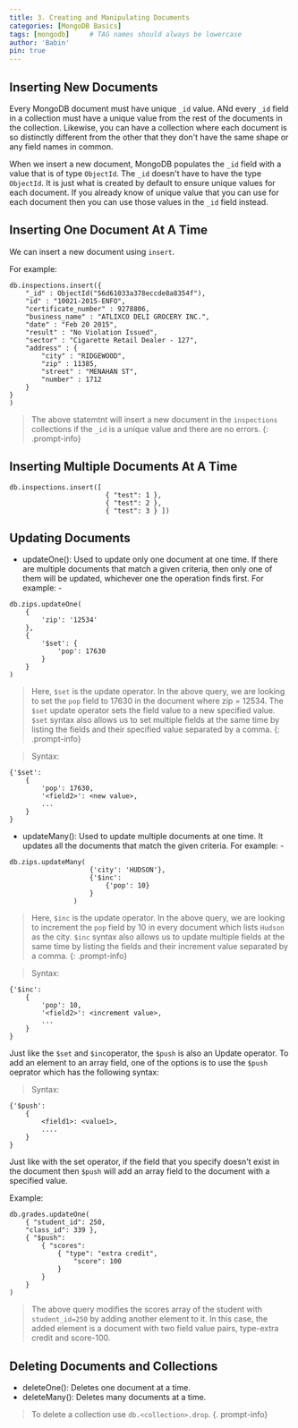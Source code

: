 ```yaml
---
title: 3. Creating and Manipulating Documents
categories: [MongoDB Basics]
tags: [mongodb]     # TAG names should always be lowercase
author: 'Babin'
pin: true
---
```


## Inserting New Documents

Every MongoDB document must have unique `_id` value. ANd every `_id` field in a collection must have a unique value from the rest of the documents in the collection. Likewise, you can have a collection where each document is so distinctly different from the other that they don't have the same shape or any field names in common.

When we insert a new document, MongoDB populates the `_id` field with a value that is of type `ObjectId`. The `_id` doesn't have to have the type `ObjectId`. It is just what is created by default to ensure unique values for each document. If you already know of unique value that you can use for each document then you can use those values in the `_id` field instead. 


## Inserting One Document At A Time
We can insert a new document using `insert`.

For example:
```
db.inspections.insert({
	"_id" : ObjectId("56d61033a378eccde8a8354f"),
	"id" : "10021-2015-ENFO",
	"certificate_number" : 9278806,
	"business_name" : "ATLIXCO DELI GROCERY INC.",
	"date" : "Feb 20 2015",
	"result" : "No Violation Issued",
	"sector" : "Cigarette Retail Dealer - 127",
	"address" : {
		"city" : "RIDGEWOOD",
		"zip" : 11385,
		"street" : "MENAHAN ST",
		"number" : 1712
	}
}
)
```
> The above statemtnt will insert a new document in the `inspections` collections if the `_id` is a unique value and there are no errors.
{: .prompt-info}


## Inserting Multiple Documents At A Time
```
db.inspections.insert([ 
                        { "test": 1 }, 
                        { "test": 2 }, 
                        { "test": 3 } ])
```

## Updating Documents
- updateOne(): Used to update only one document at one time. If there are multiple documents that match a given criteria, then only one of them will be updated, whichever one the operation finds first. 
For example: -
```
db.zips.updateOne(
    {
        'zip': '12534'
    },
    {
        '$set': {
            'pop': 17630
        }
    }
)
```

> Here, `$set` is the update operator. In the above query, we are looking to set the `pop` field to 17630 in the document where zip = 12534. The `$set`  update operator sets the field value to a new specified value. `$set` syntax also allows us to set multiple fields at the same time by listing the fields and their specified value separated by a comma.
{: .prompt-info}

> Syntax: 
```
{'$set': 
    {
        'pop': 17630, 
        '<field2>': <new value>,
        ...
    }
}
```

- updateMany(): Used to update multiple documents at one time. It updates all the documents that match the given criteria. 
For example: -
```
db.zips.updateMany(
                    {'city': 'HUDSON'}, 
                    {'$inc': 
                        {'pop': 10}
                    }
                )
```

> Here, `$inc` is the update operator. In the above query, we are looking to increment the `pop` field by 10 in every document which lists `Hudson` as the city. `$inc` syntax also allows us to update multiple fields at the same time by listing the fields and their increment value separated by a comma.
{: .prompt-info}

> Syntax: 
```
{'$inc': 
    {
        'pop': 10, 
        '<field2>': <increment value>,
        ...
    }
}
```

Just like the `$set` and `$inc`operator, the `$push` is also an Update operator. To add an element to an array field, one of the options is to use the `$push` oeprator which has the following syntax:
> Syntax: 
```
{'$push': 
    {
        <field1>: <value1>,
        ....
    }
}
```
Just like with the set operator, if the field that you specify doesn't exist in the document then `$push` will add an array field to the document with a specified value. 

Example: 
```
db.grades.updateOne(
    { "student_id": 250, 
    "class_id": 339 },
    { "$push": 
        { "scores": 
            { "type": "extra credit",
                "score": 100 
            }
        }
    }
)
```
> The above query modifies the scores array of the student with `student_id=250` by adding another element to it. In this case, the added element is a document with two field value pairs, type-extra credit and score-100.


## Deleting Documents and Collections
- deleteOne(): Deletes one document at a time.
- deleteMany(): Deletes many documents at a time.


> To delete a collection use `db.<collection>.drop`.
{. prompt-info}